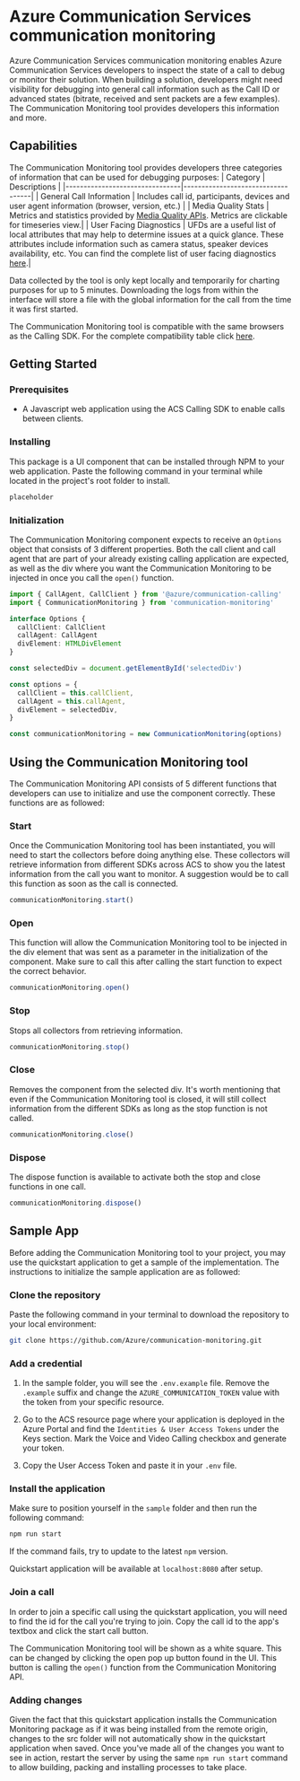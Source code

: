 # Azure Communication Services communication monitoring

Azure Communication Services communication monitoring enables Azure Communication Services developers to inspect the state of a call to debug or monitor their solution. When building a solution, developers might need visibility for debugging into general call information such as the Call ID or advanced states (bitrate, received and sent packets are a few examples). The Communication Monitoring tool provides developers this information and more.

## Capabilities

The Communication Monitoring tool provides developers three categories of information that can be used for debugging purposes:
| Category | Descriptions |
|--------------------------------|-----------------------------------|
| General Call Information | Includes call id, participants, devices and user agent information (browser, version, etc.) |
| Media Quality Stats | Metrics and statistics provided by [Media Quality APIs](https://docs.microsoft.com/azure/communication-services/concepts/voice-video-calling/media-quality-sdk). Metrics are clickable for timeseries view.|
| User Facing Diagnostics | UFDs are a useful list of local attributes that may help to determine issues at a quick glance. These attributes include information such as camera status, speaker devices availability, etc. You can find the complete list of user facing diagnostics [here](https://docs.microsoft.com/azure/communication-services/concepts/voice-video-calling/user-facing-diagnostics).|

Data collected by the tool is only kept locally and temporarily for charting purposes for up to 5 minutes. Downloading the logs from within the interface will store a file with the global information for the call from the time it was first started.

The Communication Monitoring tool is compatible with the same browsers as the Calling SDK. For the complete compatibility table click [here](https://docs.microsoft.com/azure/communication-services/concepts/voice-video-calling/calling-sdk-features#javascript-calling-sdk-support-by-os-and-browser).

## Getting Started

### Prerequisites

- A Javascript web application using the ACS Calling SDK to enable calls between clients.

### Installing

This package is a UI component that can be installed through NPM to your web application. Paste the following command in your terminal while located in the project's root folder to install.

```bash
placeholder
```

### Initialization

The Communication Monitoring component expects to receive an `Options` object that consists of 3 different properties. Both the call client and call agent that are part of your already existing calling application are expected, as well as the div where you want the Communication Monitoring to be injected in once you call the `open()` function.

```typescript
import { CallAgent, CallClient } from '@azure/communication-calling'
import { CommunicationMonitoring } from 'communication-monitoring'

interface Options {
  callClient: CallClient
  callAgent: CallAgent
  divElement: HTMLDivElement
}

const selectedDiv = document.getElementById('selectedDiv')

const options = {
  callClient = this.callClient,
  callAgent = this.callAgent,
  divElement = selectedDiv,
}

const communicationMonitoring = new CommunicationMonitoring(options)
```

## Using the Communication Monitoring tool

The Communication Monitoring API consists of 5 different functions that developers can use to initialize and use the component correctly. These functions are as followed:

### Start

Once the Communication Monitoring tool has been instantiated, you will need to start the collectors before doing anything else. These collectors will retrieve information from different SDKs across ACS to show you the latest information from the call you want to monitor. A suggestion would be to call this function as soon as the call is connected.

```typescript
communicationMonitoring.start()
```

### Open

This function will allow the Communication Monitoring tool to be injected in the div element that was sent as a parameter in the initialization of the component. Make sure to call this after calling the start function to expect the correct behavior.

```typescript
communicationMonitoring.open()
```

### Stop

Stops all collectors from retrieving information.

```typescript
communicationMonitoring.stop()
```

### Close

Removes the component from the selected div. It's worth mentioning that even if the Communication Monitoring tool is closed, it will still collect information from the different SDKs as long as the stop function is not called.

```typescript
communicationMonitoring.close()
```

### Dispose

The dispose function is available to activate both the stop and close functions in one call.

```typescript
communicationMonitoring.dispose()
```

## Sample App

Before adding the Communication Monitoring tool to your project, you may use the quickstart application to get a sample of the implementation. The instructions to initialize the sample application are as followed:

### Clone the repository

Paste the following command in your terminal to download the repository to your local environment:

```bash
git clone https://github.com/Azure/communication-monitoring.git
```

### Add a credential

1. In the sample folder, you will see the `.env.example` file. Remove the `.example` suffix and change the `AZURE_COMMUNICATION_TOKEN` value with the token from your specific resource.

2. Go to the ACS resource page where your application is deployed in the Azure Portal and find the `Identities & User Access Tokens` under the Keys section. Mark the Voice and Video Calling checkbox and generate your token.

3. Copy the User Access Token and paste it in your `.env` file.

### Install the application

Make sure to position yourself in the `sample` folder and then run the following command:

```bash
npm run start
```

If the command fails, try to update to the latest `npm` version.

Quickstart application will be available at `localhost:8080` after setup.

### Join a call

In order to join a specific call using the quickstart application, you will need to find the id for the call you're trying to join. Copy the call id to the app's textbox and click the start call button.

The Communication Monitoring tool will be shown as a white square. This can be changed by clicking the open pop up button found in the UI. This button is calling the `open()` function from the Communication Monitoring API.

### Adding changes

Given the fact that this quickstart application installs the Communication Monitoring package as if it was being installed from the remote origin, changes to the src folder will not automatically show in the quickstart application when saved. Once you've made all of the changes you want to see in action, restart the server by using the same `npm run start` command to allow building, packing and installing processes to take place.
